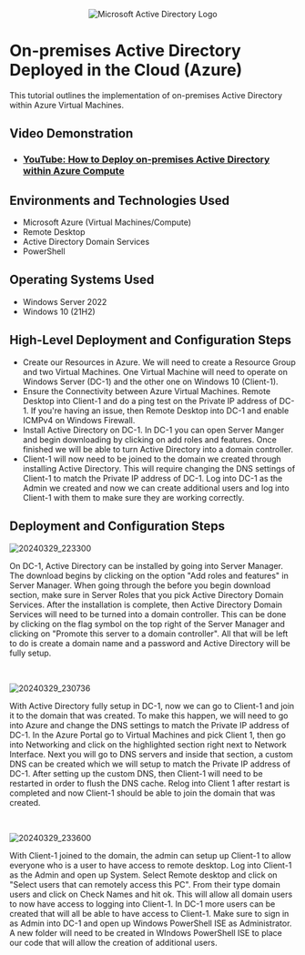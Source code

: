 <p align="center">
<img src="https://i.imgur.com/pU5A58S.png" alt="Microsoft Active Directory Logo"/>
</p>

<h1>On-premises Active Directory Deployed in the Cloud (Azure)</h1>
This tutorial outlines the implementation of on-premises Active Directory within Azure Virtual Machines.<br />


<h2>Video Demonstration</h2>

- ### [YouTube: How to Deploy on-premises Active Directory within Azure Compute](https://www.youtube.com/watch?v=l_xQASSZoYU)

<h2>Environments and Technologies Used</h2>

- Microsoft Azure (Virtual Machines/Compute)
- Remote Desktop
- Active Directory Domain Services
- PowerShell

<h2>Operating Systems Used </h2>

- Windows Server 2022
- Windows 10 (21H2)

<h2>High-Level Deployment and Configuration Steps</h2>

- Create our Resources in Azure. We will need to create a Resource Group and two Virtual Machines. One Virtual Machine will need to operate on Windows Server (DC-1) and the other one on Windows 10 (Client-1).
- Ensure the Connectivity between Azure Virtual Machines. Remote Desktop into Client-1 and do a ping test on the Private IP address of DC-1. If you're having an issue, then Remote Desktop into DC-1 and enable ICMPv4 on Windows Firewall.
- Install Active Directory on DC-1. In DC-1 you can open Server Manger and begin downloading by clicking on add roles and features. Once finished we will be able to turn Active Directory into a domain controller. 
- Client-1 will now need to be joined to the domain we created through installing Active Directory. This will require changing the DNS settings of Client-1 to match the Private IP address of DC-1. Log into DC-1 as the Admin we created and now we can create additional users and log into Client-1 with them to make sure they are working correctly.

<h2>Deployment and Configuration Steps</h2>

![20240329_223300](https://github.com/tylermartin12368/configure-ad/assets/161632103/6fa92709-5cd2-4889-9537-a53429f33c80)
</p>
<p>
On DC-1, Active Directory can be installed by going into Server Manager. The download begins by clicking on the option "Add roles and features" in Server Manager. When going through the before you begin download section, make sure in Server Roles that you pick Active Directory Domain Services. After the installation is complete, then Active Directory Domain Services will need to be turned into a domain controller. This can be done by clicking on the flag symbol on the top right of the Server Manager and clicking on "Promote this server to a domain controller". All that will be left to do is create a domain name and a password and Active Directory will be fully setup.   
</p>
<br />

![20240329_230736](https://github.com/tylermartin12368/configure-ad/assets/161632103/074f393a-62af-4e23-8fbc-fac14c892ca5)
</p>
<p>
With Active Directory fully setup in DC-1, now we can go to Client-1 and join it to the domain that was created. To make this happen, we will need to go into Azure and change the DNS settings to match the Private IP address of DC-1. In the Azure Portal go to Virtual Machines and pick Client 1, then go into Networking and click on the highlighted section right next to Network Interface. Next you will go to DNS servers and inside that section, a custom DNS can be created which we will setup to match the Private IP address of DC-1. After setting up the custom DNS, then Client-1 will need to be restarted in order to flush the DNS cache. Relog into Client 1 after restart is completed and now Client-1 should be able to join the domain that was created.     
</p>
<br />

![20240329_233600](https://github.com/tylermartin12368/configure-ad/assets/161632103/9e9a8daf-32a8-43a8-817b-51ffd08d5921)
</p>
<p>
With Client-1 joined to the domain, the admin can setup up Client-1 to allow everyone who is a user to have access to remote desktop. Log into Client-1 as the Admin and open up System. Select Remote desktop and click on "Select users that can remotely access this PC". From their type domain users and click on Check Names and hit ok. This will allow all domain users to now have access to logging into Client-1. In DC-1 more users can be created that will all be able to have access to Client-1. Make sure to sign in as Admin into DC-1 and open up Windows PowerShell ISE as Administrator. A new folder will need to be created in WIndows PowerShell ISE to place our code that will allow the creation of additional users. 
</p>
<br />
